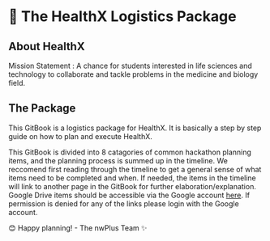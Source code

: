 # 💊 The HealthX Logistics Package

## About HealthX 


Mission Statement : A chance for students interested in life sciences and technology to collaborate and tackle problems in the medicine and biology field.

## The Package
This GitBook is a logistics package for HealthX. It is basically a step by step guide on how to plan and execute HealthX. 

This GitBook is divided into 8 catagories of common hackathon planning items, and the planning process is summed up in the timeline. We reccomend first reading through the timeline to get a general sense of what items need to be completed and when. If needed, the items in the timeline will link to another page in the GitBook for further elaboration/explanation. Google Drive items should be accessible via the Google account [here](Miscellaneous_Items/Misc.md). If permission is denied for any of the links please login with the Google account.

😊 Happy planning!  - The nwPlus Team ✨

